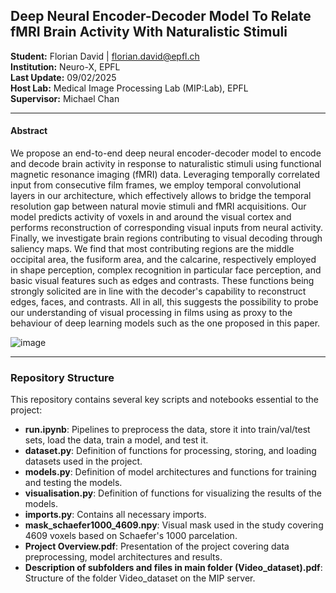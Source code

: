 ## Deep Neural Encoder-Decoder Model To Relate fMRI Brain Activity With Naturalistic Stimuli

**Student:** Florian David | florian.david@epfl.ch  
**Institution:** Neuro-X, EPFL  
**Last Update:** 09/02/2025  
**Host Lab:** Medical Image Processing Lab (MIP:Lab), EPFL  
**Supervisor:** Michael Chan  

---

#### Abstract

We propose an end-to-end deep neural encoder-decoder model to encode and decode brain activity in response to naturalistic stimuli using functional magnetic resonance imaging (fMRI) data. Leveraging temporally correlated input from consecutive film frames, we employ temporal convolutional layers in our architecture, which effectively allows to bridge the temporal resolution gap between natural movie stimuli and fMRI acquisitions. Our model predicts activity of voxels in and around the visual cortex and performs reconstruction of corresponding visual inputs from neural activity. Finally, we investigate brain regions contributing to visual decoding through saliency maps. We find that most contributing regions are the middle occipital area, the fusiform area, and the calcarine, respectively employed in shape perception, complex recognition in particular face perception, and basic visual features such as edges and contrasts. These functions being strongly solicited are in line with the decoder's capability to reconstruct edges, faces, and contrasts. All in all, this suggests the possibility to probe our understanding of visual processing in films using as proxy to the behaviour of deep learning models such as the one proposed in this paper.

![image](https://github.com/user-attachments/assets/c85daf23-b65d-4993-b7f7-a75fc379c799)

---

### Repository Structure
This repository contains several key scripts and notebooks essential to the project:

- **run.ipynb**: Pipelines to preprocess the data, store it into train/val/test sets, load the data, train a model, and test it.
- **dataset.py**: Definition of functions for processing, storing, and loading datasets used in the project.
- **models.py**: Definition of model architectures and functions for training and testing the models.
- **visualisation.py**: Definition of functions for visualizing the results of the models.
- **imports.py**: Contains all necessary imports.
- **mask_schaefer1000_4609.npy**: Visual mask used in the study covering 4609 voxels based on Schaefer's 1000 parcelation.
- **Project Overview.pdf**: Presentation of the project covering data preprocessing, model architectures and results.
- **Description of subfolders and files in main folder (Video_dataset).pdf**: Structure of the folder Video_dataset on the MIP server.
